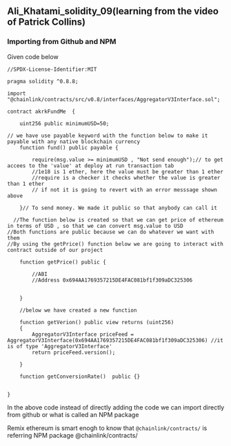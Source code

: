 ## Ali_Khatami_solidity_09(learning from the video of Patrick Collins)
### Importing from Github and NPM

Given code below

```
//SPDX-License-Identifier:MIT

pragma solidity ^0.8.8;

import "@chainlink/contracts/src/v0.8/interfaces/AggregatorV3Interface.sol";

contract akrkFundMe  {

    uint256 public minimumUSD=50;

// we have use payable keyword with the function below to make it payable with any native blockchain currency
    function fund() public payable {

        require(msg.value >= minimumUSD , "Not send enough");// to get accees to the 'value' at deploy at run transaction tab
        //1e18 is 1 ether, here the value must be greater than 1 ether
        //require is a checker it checks whether the value is greater than 1 ether
        // if not it is going to revert with an error messsage shown above

    }// To send money. We made it public so that anybody can call it

  //The function below is created so that we can get price of ethereum in terms of USD , so that we can convert msg.value to USD
//Both functions are public because we can do whatever we want with them
//By using the getPrice() function below we are going to interact with contract outside of our project

    function getPrice() public {

        //ABI
        //Address 0x694AA1769357215DE4FAC081bf1f309aDC325306

        
    }

    //below we have created a new function

    function getVerion() public view returns (uint256)
    {
        AggregatorV3Interface priceFeed = AggregatorV3Interface(0x694AA1769357215DE4FAC081bf1f309aDC325306) //it is of type 'AggregatorV3Interface'
        return priceFeed.version();

    }

    function getConversionRate()  public {}
    

}
```


In the above code instead of directly adding the code we can import directly from github or what is called an NPM package <br>

Remix ethereum is smart enogh to know that ```@chainlink/contracts/``` is referring NPM package @chainlink/contracts/










